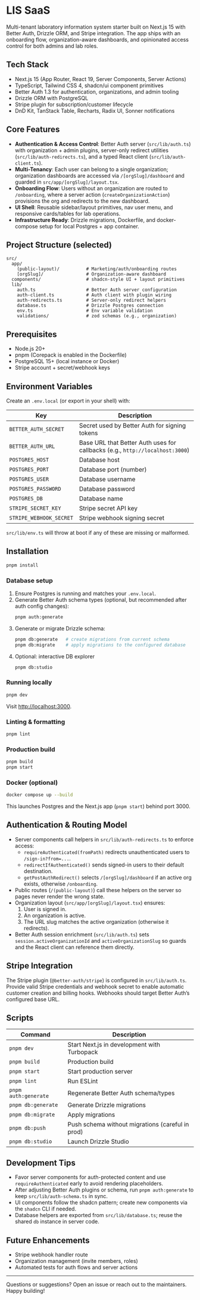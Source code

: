 # LIS SaaS

Multi-tenant laboratory information system starter built on Next.js 15 with Better Auth, Drizzle ORM, and Stripe integration. The app ships with an onboarding flow, organization-aware dashboards, and opinionated access control for both admins and lab roles.

## Tech Stack
- Next.js 15 (App Router, React 19, Server Components, Server Actions)
- TypeScript, Tailwind CSS 4, shadcn/ui component primitives
- Better Auth 1.3 for authentication, organizations, and admin tooling
- Drizzle ORM with PostgreSQL
- Stripe plugin for subscription/customer lifecycle
- DnD Kit, TanStack Table, Recharts, Radix UI, Sonner notifications

## Core Features
- **Authentication & Access Control**: Better Auth server (`src/lib/auth.ts`) with organization + admin plugins, server-only redirect utilities (`src/lib/auth-redirects.ts`), and a typed React client (`src/lib/auth-client.ts`).
- **Multi-Tenancy**: Each user can belong to a single organization; organization dashboards are accessed via `/[orgSlug]/dashboard` and guarded in `src/app/[orgSlug]/layout.tsx`.
- **Onboarding Flow**: Users without an organization are routed to `/onboarding`, where a server action (`createOrganizationAction`) provisions the org and redirects to the new dashboard.
- **UI Shell**: Reusable sidebar/layout primitives, nav user menu, and responsive cards/tables for lab operations.
- **Infrastructure Ready**: Drizzle migrations, Dockerfile, and docker-compose setup for local Postgres + app container.

## Project Structure (selected)
```
src/
  app/
    (public-layout)/          # Marketing/auth/onboarding routes
    [orgSlug]/                # Organization-aware dashboard
  components/                 # shadcn-style UI + layout primitives
  lib/
    auth.ts                   # Better Auth server configuration
    auth-client.ts            # Auth client with plugin wiring
    auth-redirects.ts         # Server-only redirect helpers
    database.ts               # Drizzle Postgres connection
    env.ts                    # Env variable validation
    validations/              # zod schemas (e.g., organization)
```

## Prerequisites
- Node.js 20+
- pnpm (Corepack is enabled in the Dockerfile)
- PostgreSQL 15+ (local instance or Docker)
- Stripe account + secret/webhook keys

## Environment Variables
Create an `.env.local` (or export in your shell) with:

| Key | Description |
| --- | --- |
| `BETTER_AUTH_SECRET` | Secret used by Better Auth for signing tokens |
| `BETTER_AUTH_URL` | Base URL that Better Auth uses for callbacks (e.g., `http://localhost:3000`) |
| `POSTGRES_HOST` | Database host |
| `POSTGRES_PORT` | Database port (number) |
| `POSTGRES_USER` | Database username |
| `POSTGRES_PASSWORD` | Database password |
| `POSTGRES_DB` | Database name |
| `STRIPE_SECRET_KEY` | Stripe secret API key |
| `STRIPE_WEBHOOK_SECRET` | Stripe webhook signing secret |

`src/lib/env.ts` will throw at boot if any of these are missing or malformed.

## Installation
```bash
pnpm install
```

### Database setup
1. Ensure Postgres is running and matches your `.env.local`.
2. Generate Better Auth schema types (optional, but recommended after auth config changes):
   ```bash
   pnpm auth:generate
   ```
3. Generate or migrate Drizzle schema:
   ```bash
   pnpm db:generate   # create migrations from current schema
   pnpm db:migrate    # apply migrations to the configured database
   ```
4. Optional: interactive DB explorer  
   ```bash
   pnpm db:studio
   ```

### Running locally
```bash
pnpm dev
```
Visit [http://localhost:3000](http://localhost:3000).

### Linting & formatting
```bash
pnpm lint
```

### Production build
```bash
pnpm build
pnpm start
```

### Docker (optional)
```bash
docker compose up --build
```
This launches Postgres and the Next.js app (`pnpm start`) behind port 3000.

## Authentication & Routing Model
- Server components call helpers in `src/lib/auth-redirects.ts` to enforce access:
  - `requireAuthenticated(fromPath)` redirects unauthenticated users to `/sign-in?from=...`.
  - `redirectIfAuthenticated()` sends signed-in users to their default destination.
  - `getPostAuthRedirect()` selects `/[orgSlug]/dashboard` if an active org exists, otherwise `/onboarding`.
- Public routes (`/(public-layout)`) call these helpers on the server so pages never render the wrong state.
- Organization layout (`src/app/[orgSlug]/layout.tsx`) ensures:
  1. User is signed in.
  2. An organization is active.
  3. The URL slug matches the active organization (otherwise it redirects).
- Better Auth session enrichment (`src/lib/auth.ts`) sets `session.activeOrganizationId` and `activeOrganizationSlug` so guards and the React client can reference them directly.

## Stripe Integration
The Stripe plugin (`@better-auth/stripe`) is configured in `src/lib/auth.ts`. Provide valid Stripe credentials and webhook secret to enable automatic customer creation and billing hooks. Webhooks should target Better Auth’s configured base URL.

## Scripts
| Command | Description |
| --- | --- |
| `pnpm dev` | Start Next.js in development with Turbopack |
| `pnpm build` | Production build |
| `pnpm start` | Start production server |
| `pnpm lint` | Run ESLint |
| `pnpm auth:generate` | Regenerate Better Auth schema/types |
| `pnpm db:generate` | Generate Drizzle migrations |
| `pnpm db:migrate` | Apply migrations |
| `pnpm db:push` | Push schema without migrations (careful in prod) |
| `pnpm db:studio` | Launch Drizzle Studio |

## Development Tips
- Favor server components for auth-protected content and use `requireAuthenticated` early to avoid rendering placeholders.
- After adjusting Better Auth plugins or schema, run `pnpm auth:generate` to keep `src/lib/auth-schema.ts` in sync.
- UI components follow the shadcn pattern; create new components via the `shadcn` CLI if needed.
- Database helpers are exported from `src/lib/database.ts`; reuse the shared `db` instance in server code.

## Future Enhancements
- Stripe webhook handler route
- Organization management (invite members, roles)
- Automated tests for auth flows and server actions

---
Questions or suggestions? Open an issue or reach out to the maintainers. Happy building!
